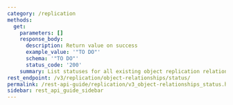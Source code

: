 ```yaml
---
category: /replication
methods:
  get:
    parameters: []
    response_body:
      description: Return value on success
      example_value: '"TO DO"'
      schema: '"TO DO"'
      status_code: '200'
    summary: List statuses for all existing object replication relationships.
rest_endpoint: /v3/replication/object-relationships/status/
permalink: /rest-api-guide/replication/v3_object-relationships_status.html
sidebar: rest_api_guide_sidebar
---
```

